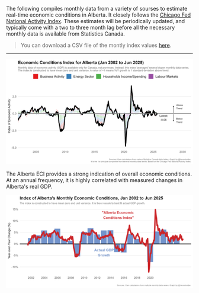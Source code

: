The following compiles monthly data from a variety of sourses to estimate real-time economic conditions in Alberta. It closely follows the [Chicago Fed National Activity Index](https://www.chicagofed.org/publications/cfnai/index). These estimates will be periodically updated, and typically come with a two to three month lag before all the necessary monthly data is available from Statistics Canada. 

> You can download a CSV file of the montly index values [here](https://raw.githubusercontent.com/trevortombe/alberta_eci/master/Data/ECI_Index_Data.csv). 

---

![](https://raw.githubusercontent.com/trevortombe/alberta_eci/master/Figures/plot.png)

The Alberta ECI provides a strong indication of overall economic conditions. At an annual frequency, it is highly correlated with measured changes in Alberta's real GDP.

![](https://raw.githubusercontent.com/trevortombe/alberta_eci/master/Figures/GDPplot.png)
